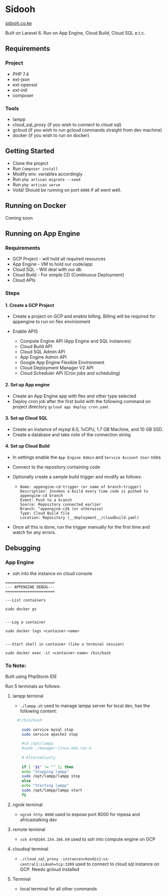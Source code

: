 # Sidooh

[sidooh.co.ke](https://sidooh.co.ke)

Built on Laravel 6. Run on App Engine, Cloud Build, Cloud SQL e.t.c.

## Requirements

### Project

- PHP 7.4
- ext-json
- ext-openssl
- ext-intl
- composer

### Tools

- lampp
- cloud_sql_proxy (if you wish to connect to cloud sql)
- gcloud (if you wish to run gcloud commands straight from dev machine)
- docker (if you wish to run on docker)

## Getting Started

- Clone the project
- Run `Composer install`
- Modify env. variables accordingly
- Run `php artisan migrate --seed`
- Run `php artisan serve`
- Voilà! Should be running on port `8000` if all went well.

## Running on Docker

Coming soon

## Running on App Engine

### Requirements

- GCP Project - will hold all required resources
- App Engine - VM to hold our code/app
- Cloud SQL - Will deal with our db
- Cloud Build - For simple CD (Continuous Deployment)
- Cloud APIs

### Steps

#### 1. Create a GCP Project

- Create a project on GCP and enable billing. Billing will be required for appengine to run on flex environment


- Enable APIS
    - Compute Engine API (App Engine and SQL instances)
    - Cloud Build API
    - Cloud SQL Admin API
    - App Engine Admin API
    - Google App Engine Flexible Environment
    - Cloud Deployment Manager V2 API
    - Cloud Scheduler API (Cron jobs and scheduling)

#### 2. Set up App engine

- Create an App Engine app with flex and other type selected
- Deploy cron job after the first build with the following command on project directory `gcloud app deploy cron.yaml`

#### 3. Set up Cloud SQL

- Create an instance of mysql 8.0, 1vCPU, 1.7 GB Machine, and 10 GB SSD.
- Create a database and take note of the connection string

#### 4. Set up Cloud Build

- In settings enable the `App Engine Admin` and `Service Account User` roles


- Connect to the repository containing code


- Optionally create a sample build trigger and modify as follows:
    - ```
      Name: appengine-cd-trigger (or name of branch-trigger)
      Description: Invokes a build every time code is pushed to appengine-cd branch
      Event: Push to a branch
      Source: Repository connected earlier
      Branch: ^appengine-cd$ (or otherwise)
      Type: Cloud Build file
      Location: Repository (__deployment__/cloudbuild.yaml) 
      ```

- Once all this is done, run the trigger manually for the first time and watch for any errors.

## Debugging

### App Engine

- ssh into the instance on cloud console

```shell
======================
--- APPENGINE DEBUG---
======================

---List containers

sudo docker ps


---Log a container

sudo docker logs <container-name>


---Start shell in container (like a terminal session)

sudo docker exec -it <container-name> /bin/bash

```

### To Note:

Built using PhpStorm IDE

Run 5 terminals as follows:

1. lampp terminal
    - `./lampp.sh`
      used to manage lampp server for local dev, has the following content:
    ```bash
      #!/bin/bash
        
        sudo service mysql stop
        sudo service apache2 stop
        
        #cd /opt/lampp
        #sudo ./manager-linux-x64.run &
        
        # Alternatively
        
        if [ "$1" != "" ]; then
        echo "Stopping lampp"
        sudo /opt/lampp/lampp stop
        else
        echo "Starting lampp"
        sudo /opt/lampp/lampp start
        fi
      ```

2. ngrok terminal
    - `ngrok http 8000`
      used to expose port 8000 for mpesa and africastalking dev

3. remote terminal
    - `ssh drh@104.154.166.69`
      used to ssh into compute engine on GCP

4. cloudsql terminal
    - `./cloud_sql_proxy -instances=hoodis1:us-central1:sidooh=tcp:3309`
      used to connect to cloud sql instance on GCP. Needs gcloud installed

5. Terminal
    - local terminal for all other commands
